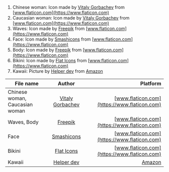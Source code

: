1. Chinese woman: Icon made by [Vitaly Gorbachev](https://www.flaticon.com/authors/vitaly-gorbachev) from [www.flaticon.com](https://www.flaticon.com)
2. Caucasian woman: Icon made by [Vitaly Gorbachev](https://www.flaticon.com/authors/vitaly-gorbachev) from [www.flaticon.com](https://www.flaticon.com)
3. Waves: Icon made by [Freepik](https://www.flaticon.com/authors/freepik) from [www.flaticon.com](https://www.flaticon.com)
4. Face: Icon made by [Smashicons](https://www.flaticon.com/authors/smashicons) from [www.flaticon.com](https://www.flaticon.com)
5. Body: Icon made by [Freepik](https://www.flaticon.com/authors/freepik) from [www.flaticon.com](https://www.flaticon.com)
6. Bikini: Icon made by [Flat Icons](https://www.flaticon.com/authors/flat-icons) from [www.flaticon.com](https://www.flaticon.com)
7. Kawaii: Picture by [Helper dev](https://www.amazon.com/s?rh=n%3A2350149011%2Cp_4%3AHelper+Dev) from [Amazon](https://www.amazon.com/Kawaii-Wallpaper-Unicorn-Cute-Backgrounds/dp/B07H421TGF)

| File name     | Author        | Platform |
| ------------- |:-------------:| -----:|
| Chinese woman, Caucasian woman | [Vitaly Gorbachev](https://www.flaticon.com/authors/vitaly-gorbachev) | [www.flaticon.com](https://www.flaticon.com) |
| Waves, Body | [Freepik](https://www.flaticon.com/authors/freepik)     |   [www.flaticon.com](https://www.flaticon.com) |
| Face | [Smashicons](https://www.flaticon.com/authors/smashicons)      |    [www.flaticon.com](https://www.flaticon.com) |
| Bikini | [Flat Icons](https://www.flaticon.com/authors/flat-icons)       |    [www.flaticon.com](https://www.flaticon.com)|
| Kawaii | [Helper dev](https://www.amazon.com/s?rh=n%3A2350149011%2Cp_4%3AHelper+Dev)     |   [Amazon](https://www.amazon.com/Kawaii-Wallpaper-Unicorn-Cute-Backgrounds/dp/B07H421TGF) |

